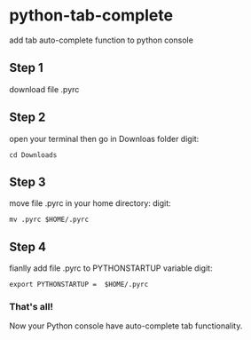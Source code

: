 # python-tab-complete
add tab auto-complete function to python console

## Step 1
download file .pyrc

## Step 2
open your terminal then go in Downloas folder 
digit:
```
cd Downloads
```

## Step 3
move file .pyrc in your home directory:
digit: 
```
mv .pyrc $HOME/.pyrc
```

## Step 4
fianlly add file .pyrc to PYTHONSTARTUP variable
digit:
```
export PYTHONSTARTUP =  $HOME/.pyrc
```

### That's all! 
Now your Python console have auto-complete tab functionality.






